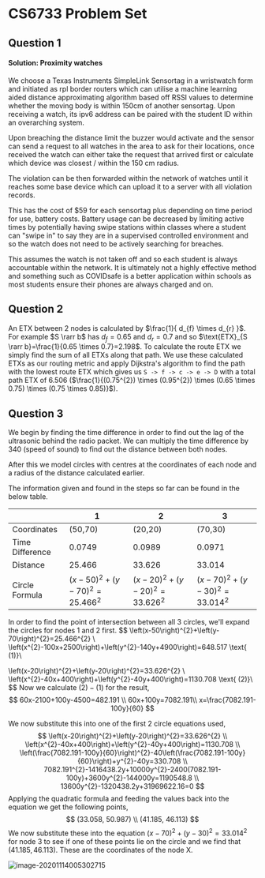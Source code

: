 # CS6733 Problem Set

## Question 1

#### Solution: Proximity watches

We choose a Texas Instruments SimpleLink Sensortag in a wristwatch form and initiated as rpl border routers which can utilise a machine learning aided distance approximating algorithm based off RSSI values to determine whether the moving body is within 150cm of another sensortag. Upon receiving a watch, its ipv6 address can be paired with the student ID within an overarching system. 

Upon breaching the distance limit the buzzer would activate and the sensor can send a request to all watches in the area to ask for their locations, once received the watch can either take the request that arrived first or calculate which device was closest / within the 150 cm radius. 

The violation can be then forwarded within the network of watches until it reaches some base device which can upload it to a server with all violation records.

This has the cost of $59 for each sensortag plus depending on time period for use, battery costs. Battery usage can be decreased by limiting active times by potentially having swipe stations within classes where a student can "swipe in" to say they are in a supervised controlled environment and so the watch does not need to be actively searching for breaches. 

This assumes the watch is not taken off and so each student is always accountable within the network. It is ultimately not a highly effective method and something such as COVIDsafe is a better application within schools as most students ensure their phones are always charged and on.

## Question 2

An ETX between 2 nodes is calculated by $\frac{1}{ d_{f} \times d_{r} }$. For example $S \rarr b$ has $d_f=0.65$ and $d_r=0.7$ and so $\text{ETX}_{S \rarr b}=\frac{1}{0.65 \times 0.7}=2.198$. To calculate the route ETX we simply find the sum of all ETXs along that path. We use these calculated ETXs as our routing metric and apply Dijkstra's algorithm to find the path with the lowest route ETX which gives us `S -> f -> c -> e -> D` with a total path ETX of 6.506 ($\frac{1}{(0.75^{2}) \times (0.95^{2}) \times (0.65 \times 0.75) \times (0.75 \times 0.85)}$).

## Question 3

We begin by finding the time difference in order to find out the lag of the ultrasonic behind the radio packet. We can multiply the time difference by 340 (speed of sound) to find out the distance between both nodes. 

After this we model circles with centres at the coordinates of each node and a radius of the distance calculated earlier. 

The information given and found in the steps so far can be found in the below table. 

|                 | 1                                                        | 2                                                        | 3                                                        |
| --------------- | -------------------------------------------------------- | -------------------------------------------------------- | -------------------------------------------------------- |
| Coordinates     | (50,70)                                                  | (20,20)                                                  | (70,30)                                                  |
| Time Difference | 0.0749                                                   | 0.0989                                                   | 0.0971                                                   |
| Distance        | 25.466                                                   | 33.626                                                   | 33.014                                                   |
| Circle Formula  | $\left(x-50\right)^{2}+\left(y-70\right)^{2}=25.466^{2}$ | $\left(x-20\right)^{2}+\left(y-20\right)^{2}=33.626^{2}$ | $\left(x-70\right)^{2}+\left(y-30\right)^{2}=33.014^{2}$ |

In order to find the point of intersection between all 3 circles, we'll expand the circles for nodes 1 and 2 first. 
$$
\left(x-50\right)^{2}+\left(y-70\right)^{2}=25.466^{2} \\
\left(x^{2}-100x+2500\right)+\left(y^{2}-140y+4900\right)=648.517 \text{ (1)}\\

\left(x-20\right)^{2}+\left(y-20\right)^{2}=33.626^{2} \\
\left(x^{2}-40x+400\right)+\left(y^{2}-40y+400\right)=1130.708 \text{ (2)}\\
$$
Now we calculate $(2) - (1)$ for the result,
$$
60x-2100+100y-4500=482.191 \\
60x+100y=7082.191\\
x=\frac{7082.191-100y}{60}
$$

We now substitute this into one of the first 2 circle equations used,
$$
\left(x-20\right)^{2}+\left(y-20\right)^{2}=33.626^{2} \\
\left(x^{2}-40x+400\right)+\left(y^{2}-40y+400\right)=1130.708 \\
\left(\frac{7082.191-100y}{60}\right)^{2}-40\left(\frac{7082.191-100y}{60}\right)+y^{2}-40y=330.708 \\
7082.191^{2}-1416438.2y+10000y^{2}-2400(7082.191-100y)+3600y^{2}-144000y=1190548.8 \\
13600y^{2}-1320438.2y+31969622.16=0
$$
Applying the quadratic formula and feeding the values back into the equation we get the following points,
$$
(33.058, 50.987) \\
(41.185, 46.113)
$$
We now substitute these into the equation $\left(x-70\right)^{2}+\left(y-30\right)^{2}=33.014^{2}$ for node 3 to see if one of these points lie on the circle and we find that $(41.185,46.113)$. These are the coordinates of the node X. 

![image-20201114005302715](C:\Users\X\AppData\Roaming\Typora\typora-user-images\image-20201114005302715.png)